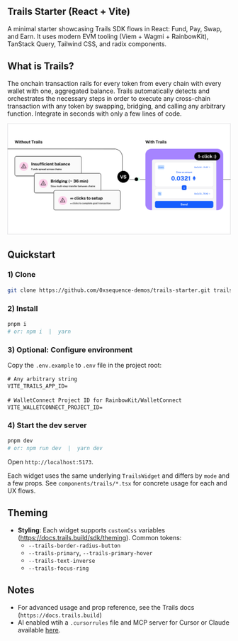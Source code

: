 ## Trails Starter (React + Vite)

A minimal starter showcasing Trails SDK flows in React: Fund, Pay, Swap, and Earn. It uses modern EVM tooling (Viem + Wagmi + RainbowKit), TanStack Query, Tailwind CSS, and radix components.

## What is Trails?

The onchain transaction rails for every token from every chain with every wallet with one, aggregated balance. Trails automatically detects and orchestrates the necessary steps in order to execute any cross-chain transaction with any token by swapping, bridging, and calling any arbitrary function. Integrate in seconds with only a few lines of code.

![1-click cross-chain orchestration](public/trailsreadme.jpg)

## Quickstart

### 1) Clone

```bash
git clone https://github.com/0xsequence-demos/trails-starter.git trails-starter && cd trails-starter
```

### 2) Install

```bash
pnpm i
# or: npm i  |  yarn
```

### 3) Optional: Configure environment

Copy the `.env.example` to `.env` file in the project root:

```env
# Any arbitrary string
VITE_TRAILS_APP_ID=

# WalletConnect Project ID for RainbowKit/WalletConnect
VITE_WALLETCONNECT_PROJECT_ID=
```

### 4) Start the dev server

```bash
pnpm dev
# or: npm run dev  |  yarn dev
```

Open `http://localhost:5173`.

Each widget uses the same underlying `TrailsWidget` and differs by `mode` and a few props. See `components/trails/*.tsx` for concrete usage for each and UX flows.

## Theming

- **Styling**: Each widget supports `customCss` variables (https://docs.trails.build/sdk/theming). Common tokens:
  - `--trails-border-radius-button`
  - `--trails-primary`, `--trails-primary-hover`
  - `--trails-text-inverse`
  - `--trails-focus-ring`

## Notes

- For advanced usage and prop reference, see the Trails docs (`https://docs.trails.build`)
- AI enabled wtih a `.cursorrules` file and MCP server for Cursor or Claude available [here](https://docs.trails.build/resources/llm-integration).
